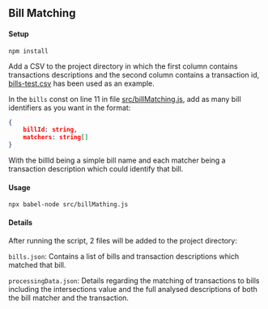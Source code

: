 ## Bill Matching

#### Setup
`npm install`

Add a CSV to the project directory in which the first column contains transactions descriptions and the second column contains a transaction id, [bills-test.csv](./bills-test.csv) has been used as an example.

In the `bills` const on line 11 in file [src/billMatching.js](./src/billMatching.js), add as many bill identifiers as you want in the format:

``` json
{
    billId: string,
    matchers: string[]
}
```

With the billId being a simple bill name and each matcher being a transaction description which could identify that bill.

#### Usage

`npx babel-node src/billMathing.js`

#### Details

After running the script, 2 files will be added to the project directory:

`bills.json`: Contains a list of bills and transaction descriptions which matched that bill.

`processingData.json`: Details regarding the matching of transactions to bills including the intersections value and the full analysed descriptions of both the bill matcher and the transaction.